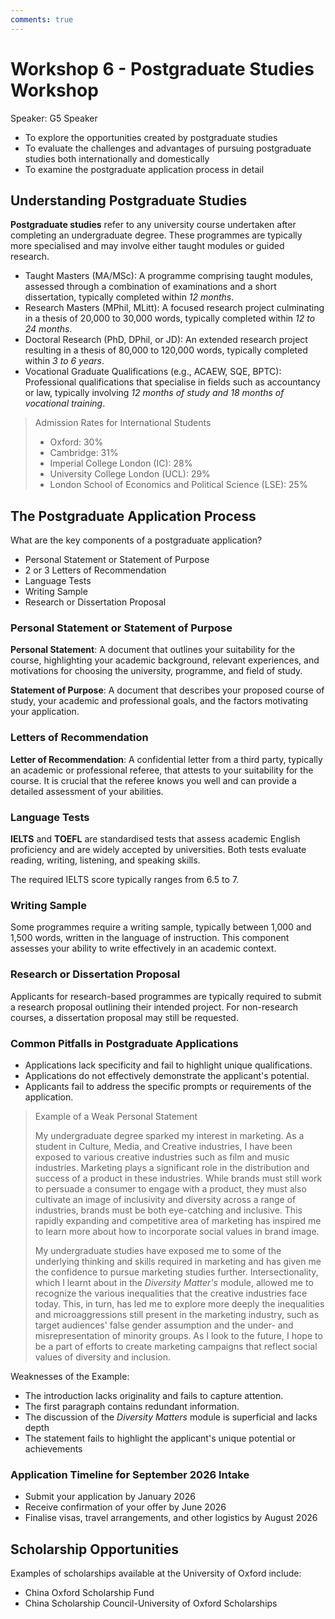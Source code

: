 ```yaml
---
comments: true
---
```


# Workshop 6 - Postgraduate Studies Workshop

Speaker: G5 Speaker

- To explore the opportunities created by postgraduate studies
- To evaluate the challenges and advantages of pursuing postgraduate studies both internationally and domestically
- To examine the postgraduate application process in detail

## Understanding Postgraduate Studies

**Postgraduate studies** refer to any university course undertaken after completing an undergraduate degree. These programmes are typically more specialised and may involve either taught modules or guided research.

- Taught Masters (MA/MSc): A programme comprising taught modules, assessed through a combination of examinations and a short dissertation, typically completed within *12 months*.
- Research Masters (MPhil, MLitt): A focused research project culminating in a thesis of 20,000 to 30,000 words, typically completed within *12 to 24 months*.
- Doctoral Research (PhD, DPhil, or JD): An extended research project resulting in a thesis of 80,000 to 120,000 words, typically completed within *3 to 6 years*.
- Vocational Graduate Qualifications (e.g., ACAEW, SQE, BPTC): Professional qualifications that specialise in fields such as accountancy or law, typically involving *12 months of study and 18 months of vocational training*.

> Admission Rates for International Students
>
> - Oxford: 30%
> - Cambridge: 31%
> - Imperial College London (IC): 28%
> - University College London (UCL): 29%
> - London School of Economics and Political Science (LSE): 25%

## The Postgraduate Application Process

What are the key components of a postgraduate application?

- Personal Statement or Statement of Purpose
- 2 or 3 Letters of Recommendation
- Language Tests
- Writing Sample
- Research or Dissertation Proposal

### Personal Statement or Statement of Purpose

**Personal Statement**: A document that outlines your suitability for the course, highlighting your academic background, relevant experiences, and motivations for choosing the university, programme, and field of study.

**Statement of Purpose**: A document that describes your proposed course of study, your academic and professional goals, and the factors motivating your application.

### Letters of Recommendation

**Letter of Recommendation**: A confidential letter from a third party, typically an academic or professional referee, that attests to your suitability for the course. It is crucial that the referee knows you well and can provide a detailed assessment of your abilities.

### Language Tests

**IELTS** and **TOEFL** are standardised tests that assess academic English proficiency and are widely accepted by universities. Both tests evaluate reading, writing, listening, and speaking skills.

The required IELTS score typically ranges from 6.5 to 7.

### Writing Sample

Some programmes require a writing sample, typically between 1,000 and 1,500 words, written in the language of instruction. This component assesses your ability to write effectively in an academic context.

### Research or Dissertation Proposal

Applicants for research-based programmes are typically required to submit a research proposal outlining their intended project. For non-research courses, a dissertation proposal may still be requested.

### Common Pitfalls in Postgraduate Applications

- Applications lack specificity and fail to highlight unique qualifications.
- Applications do not effectively demonstrate the applicant's potential.
- Applicants fail to address the specific prompts or requirements of the application.

> Example of a Weak Personal Statement
>
> My undergraduate degree sparked my interest in marketing. As a student in Culture, Media, and Creative industries, I have been exposed to various creative industries such as film and music industries. Marketing plays a significant role in the distribution and success of a product in these industries. While brands must still work to persuade a consumer to engage with a product, they must also cultivate an image of inclusivity and diversity across a range of industries, brands must be both eye-catching and inclusive. This rapidly expanding and competitive area of marketing has inspired me to learn more about how to incorporate social values in brand image.
>
> My undergraduate studies have exposed me to some of the underlying thinking and skills required in marketing and has given me the confidence to pursue marketing studies further. Intersectionality, which I learnt about in the *Diversity Matter's* module, allowed me to recognize the various inequalities that the creative industries face today. This, in turn, has led me to explore more deeply the inequalities and microaggressions still present in the marketing industry, such as target audiences' false gender assumption and the under- and misrepresentation of minority groups. As I look to the future, I hope to be a part of efforts to create marketing campaigns that reflect social values of diversity and inclusion.

Weaknesses of the Example:

- The introduction lacks originality and fails to capture attention.
- The first paragraph contains redundant information.
- The discussion of the *Diversity Matters* module is superficial and lacks depth
- The statement fails to highlight the applicant's unique potential or achievements

### Application Timeline for September 2026 Intake

- Submit your application by January 2026
- Receive confirmation of your offer by June 2026
- Finalise visas, travel arrangements, and other logistics by August 2026

## Scholarship Opportunities

Examples of scholarships available at the University of Oxford include:

- China Oxford Scholarship Fund
- China Scholarship Council-University of Oxford Scholarships
